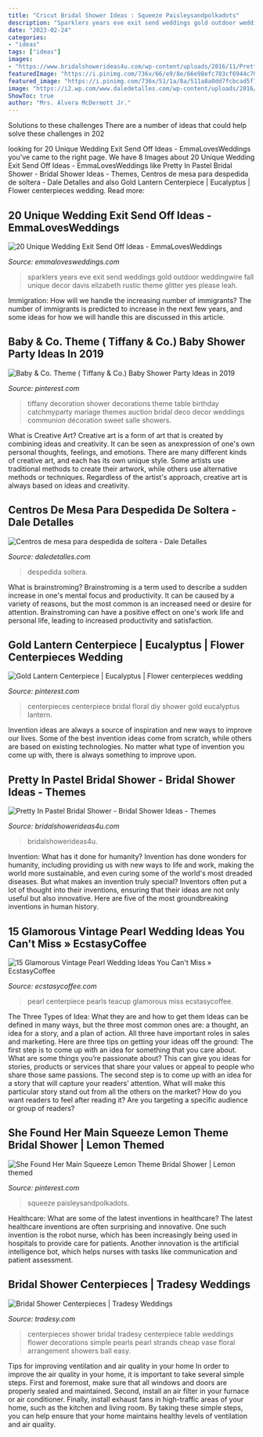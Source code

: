 ```yaml
---
title: "Cricut Bridal Shower Ideas : Squeeze Paisleysandpolkadots"
description: "Sparklers years eve exit send weddings gold outdoor weddingwire fall unique decor davis elizabeth rustic theme glitter yes please leah"
date: "2023-02-24"
categories:
- "ideas"
tags: ["ideas"]
images:
- "https://www.bridalshowerideas4u.com/wp-content/uploads/2016/11/Pretty-In-Pastel-Bridal-Shower-Cupcakes.jpeg"
featuredImage: "https://i.pinimg.com/736x/66/e9/8e/66e98efc783cf6944c709dd5d1f84c8e.jpg"
featured_image: "https://i.pinimg.com/736x/51/1a/8a/511a8a0dd7fcbcad5f1a7412f6099249.jpg?b=t"
image: "https://i2.wp.com/www.daledetalles.com/wp-content/uploads/2016/07/centro-de-mesa-para-despedida-de-soltera8.jpg"
ShowToc: true
author: "Mrs. Alvera McDermott Jr."
---
```



Solutions to these challenges
There are a number of ideas that could help solve these challenges in 202
	

		
looking for 20 Unique Wedding Exit Send Off Ideas - EmmaLovesWeddings you've came to the right page. We have 8 Images about 20 Unique Wedding Exit Send Off Ideas - EmmaLovesWeddings like Pretty In Pastel Bridal Shower - Bridal Shower Ideas - Themes, Centros de mesa para despedida de soltera - Dale Detalles and also Gold Lantern Centerpiece | Eucalyptus | Flower centerpieces wedding. Read more:
		
    
## 20 Unique Wedding Exit Send Off Ideas - EmmaLovesWeddings

<img loading=lazy src="http://emmalovesweddings.com/wp-content/uploads/2017/08/sparklers-wedding-exit-send-off-ideas.jpg" onerror="this.onerror=null;this.src='https://tse4.mm.bing.net/th?id=OIP.5fnskB45B47pFB9szX3zKgHaLH&amp;pid=15.1';" alt="20 Unique Wedding Exit Send Off Ideas - EmmaLovesWeddings">

_Source: emmalovesweddings.com_

>sparklers years eve exit send weddings gold outdoor weddingwire fall unique decor davis elizabeth rustic theme glitter yes please leah. 

	

Immigration: How will we handle the increasing number of immigrants?
The number of immigrants is predicted to increase in the next few years, and some ideas for how we will handle this are discussed in this article.

    
## Baby &amp; Co. Theme ( Tiffany &amp; Co.) Baby Shower Party Ideas In 2019

<img loading=lazy src="https://i.pinimg.com/736x/51/1a/8a/511a8a0dd7fcbcad5f1a7412f6099249.jpg?b=t" onerror="this.onerror=null;this.src='https://tse3.mm.bing.net/th?id=OIP.gJQknbYsIGnk9SNxlyEQRAHaJ3&amp;pid=15.1';" alt="Baby &amp; Co. Theme ( Tiffany &amp; Co.) Baby Shower Party Ideas in 2019">

_Source: pinterest.com_

>tiffany decoration shower decorations theme table birthday catchmyparty mariage themes auction bridal deco decor weddings communion décoration sweet salle showers. 

	

What is Creative Art?
Creative art is a form of art that is created by combining ideas and creativity. It can be seen as anexpression of one's own personal thoughts, feelings, and emotions. There are many different kinds of creative art, and each has its own unique style. Some artists use traditional methods to create their artwork, while others use alternative methods or techniques. Regardless of the artist's approach, creative art is always based on ideas and creativity.

    
## Centros De Mesa Para Despedida De Soltera - Dale Detalles

<img loading=lazy src="https://i2.wp.com/www.daledetalles.com/wp-content/uploads/2016/07/centro-de-mesa-para-despedida-de-soltera8.jpg" onerror="this.onerror=null;this.src='https://tse1.mm.bing.net/th?id=OIP.KzyxxjBWcaO3ara7y270YgHaMf&amp;pid=15.1';" alt="Centros de mesa para despedida de soltera - Dale Detalles">

_Source: daledetalles.com_

>despedida soltera. 

	

What is brainstroming?
Brainstroming is a term used to describe a sudden increase in one's mental focus and productivity. It can be caused by a variety of reasons, but the most common is an increased need or desire for attention. Brainstroming can have a positive effect on one's work life and personal life, leading to increased productivity and satisfaction.

    
## Gold Lantern Centerpiece | Eucalyptus | Flower Centerpieces Wedding

<img loading=lazy src="https://i.pinimg.com/736x/a1/21/ac/a121acc81396225c41771c59915ae3d9.jpg" onerror="this.onerror=null;this.src='https://tse1.mm.bing.net/th?id=OIP.L5sSftxFYcGE8GqTnAUmAQHaLF&amp;pid=15.1';" alt="Gold Lantern Centerpiece | Eucalyptus | Flower centerpieces wedding">

_Source: pinterest.com_

>centerpieces centerpiece bridal floral diy shower gold eucalyptus lantern. 

	

Invention ideas are always a source of inspiration and new ways to improve our lives. Some of the best invention ideas come from scratch, while others are based on existing technologies. No matter what type of invention you come up with, there is always something to improve upon.

    
## Pretty In Pastel Bridal Shower - Bridal Shower Ideas - Themes

<img loading=lazy src="https://www.bridalshowerideas4u.com/wp-content/uploads/2016/11/Pretty-In-Pastel-Bridal-Shower-Cupcakes.jpeg" onerror="this.onerror=null;this.src='https://tse1.mm.bing.net/th?id=OIP.QiVghHcUKI9eU4kKPU0NCAHaJ4&amp;pid=15.1';" alt="Pretty In Pastel Bridal Shower - Bridal Shower Ideas - Themes">

_Source: bridalshowerideas4u.com_

>bridalshowerideas4u. 

	

Invention: What has it done for humanity?
Invention has done wonders for humanity, including providing us with new ways to life and work, making the world more sustainable, and even curing some of the world's most dreaded diseases. But what makes an invention truly special? Inventors often put a lot of thought into their inventions, ensuring that their ideas are not only useful but also innovative. Here are five of the most groundbreaking inventions in human history.

    
## 15 Glamorous Vintage Pearl Wedding Ideas You Can&#039;t Miss » EcstasyCoffee

<img loading=lazy src="https://i1.wp.com/www.ecstasycoffee.com/wp-content/uploads/2016/11/vintage-teacup-and-pearls-wedding-centerpiece.jpg?resize=564%2C846" onerror="this.onerror=null;this.src='https://tse2.mm.bing.net/th?id=OIP.8Yfd9O_muYf5NBbhWr4r9AHaLH&amp;pid=15.1';" alt="15 Glamorous Vintage Pearl Wedding Ideas You Can&#039;t Miss » EcstasyCoffee">

_Source: ecstasycoffee.com_

>pearl centerpiece pearls teacup glamorous miss ecstasycoffee. 

	

The Three Types of Idea: What they are and how to get them
Ideas can be defined in many ways, but the three most common ones are: a thought, an idea for a story, and a plan of action. All three have important roles in sales and marketing. Here are three tips on getting your ideas off the ground: 
The first step is to come up with an idea for something that you care about. What are some things you’re passionate about? This can give you ideas for stories, products or services that share your values or appeal to people who share those same passions. 
The second step is to come up with an idea for a story that will capture your readers’ attention. What will make this particular story stand out from all the others on the market? How do you want readers to feel after reading it? Are you targeting a specific audience or group of readers?

    
## She Found Her Main Squeeze Lemon Theme Bridal Shower | Lemon Themed

<img loading=lazy src="https://i.pinimg.com/736x/66/e9/8e/66e98efc783cf6944c709dd5d1f84c8e.jpg" onerror="this.onerror=null;this.src='https://tse4.mm.bing.net/th?id=OIP.v2co5kuIEKD0D5bA4-7QrAAAAA&amp;pid=15.1';" alt="She Found Her Main Squeeze Lemon Theme Bridal Shower | Lemon themed">

_Source: pinterest.com_

>squeeze paisleysandpolkadots. 

	

Healthcare: What are some of the latest inventions in healthcare?
The latest healthcare inventions are often surprising and innovative. One such invention is the robot nurse, which has been increasingly being used in hospitals to provide care for patients. Another innovation is the artificial intelligence bot, which helps nurses with tasks like communication and patient assessment.

    
## Bridal Shower Centerpieces | Tradesy Weddings

<img loading=lazy src="https://item2.tradesy.com/images/item/3/weddings/other/other/bridal-shower-centerpieces-75581-6.jpg" onerror="this.onerror=null;this.src='https://tse2.mm.bing.net/th?id=OIP.s_q3crFfe10TcSNNAoA9QwHaJ4&amp;pid=15.1';" alt="Bridal Shower Centerpieces | Tradesy Weddings">

_Source: tradesy.com_

>centerpieces shower bridal tradesy centerpiece table weddings flower decorations simple pearls pearl strands cheap vase floral arrangement showers ball easy. 

	

Tips for improving ventilation and air quality in your home
In order to improve the air quality in your home, it is important to take several simple steps. First and foremost, make sure that all windows and doors are properly sealed and maintained. Second, install an air filter in your furnace or air conditioner. Finally, install exhaust fans in high-traffic areas of your home, such as the kitchen and living room. By taking these simple steps, you can help ensure that your home maintains healthy levels of ventilation and air quality.

